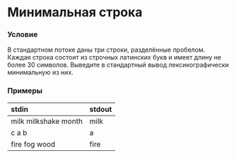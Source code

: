 # Минимальная строка

### Условие

В стандартном потоке даны три строки, разделённые пробелом. Каждая строка состоит из строчных латинских букв и имеет длину не более 30 символов. Выведите в стандартный вывод лексикографически минимальную из них.

### Примеры

stdin                | stdout
:------------------- | :-----
milk milkshake month | milk
c a b	             | a
fire fog wood	     | fire
